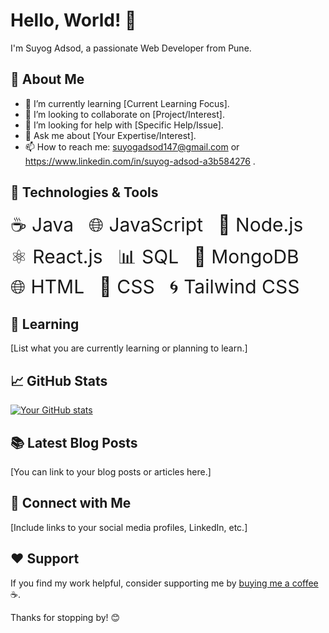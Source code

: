 # Hello, World! 👋

I'm Suyog Adsod, a passionate Web Developer from Pune.

## 🚀 About Me

- 🌱 I’m currently learning [Current Learning Focus].
- 👯 I’m looking to collaborate on [Project/Interest].
- 🤔 I’m looking for help with [Specific Help/Issue].
- 💬 Ask me about [Your Expertise/Interest].
- 📫 How to reach me: suyogadsod147@gmail.com or https://www.linkedin.com/in/suyog-adsod-a3b584276 .



## 🔧 Technologies & Tools



<span style="margin-right: 20px; font-size: 30px;">☕ Java</span>
<FaHtml5 className=' text-orange-500'/>
<span style="margin-right: 20px; font-size: 30px;">🌐 JavaScript</span>
<span style="margin-right: 20px; font-size: 30px;">🚀 Node.js</span>
<span style="margin-right: 20px; font-size: 30px;">⚛️ React.js</span>
<span style="margin-right: 20px; font-size: 30px;">📊 SQL</span>
<span style="margin-right: 20px; font-size: 30px;">🍃 MongoDB</span>
<span style="margin-right: 20px; font-size: 30px;">🌐 HTML</span>
<span style="margin-right: 20px; font-size: 30px;">🎨 CSS</span>
<span style="font-size: 30px;">🌀 Tailwind CSS</span>




## 🌱 Learning

[List what you are currently learning or planning to learn.]

## 📈 GitHub Stats

[![Your GitHub stats](https://github-readme-stats.vercel.app/api?username=YourUsername&show_icons=true&theme=radical)](https://github.com/YourUsername)

## 📚 Latest Blog Posts

[You can link to your blog posts or articles here.]

## 🤝 Connect with Me

[Include links to your social media profiles, LinkedIn, etc.]

## ❤️ Support

If you find my work helpful, consider supporting me by [buying me a coffee](YourCoffeeLink) ☕.

Thanks for stopping by! 😊

